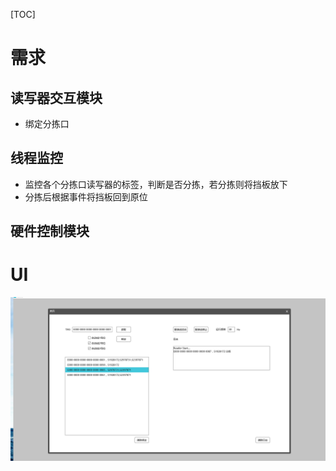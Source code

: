 [TOC]

# 需求

## 读写器交互模块

- 绑定分拣口

## 线程监控

- 监控各个分拣口读写器的标签，判断是否分拣，若分拣则将挡板放下
- 分拣后根据事件将挡板回到原位

## 硬件控制模块


# UI

<img src='https://raw.githubusercontent.com/aaana/UHFReader/master/ui.png'></img>
